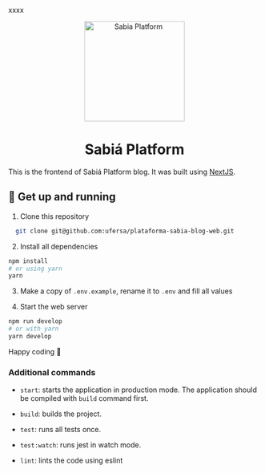 
xxxx
<p align="center">
  <a href="https://plataformasabia.com">
    <img alt="Sabia Platform" src="https://user-images.githubusercontent.com/12154623/89719334-9f10e980-d99d-11ea-9f57-c80e8a422a0f.png" width="200" />
  </a>
</p>
<h1 align="center">
  Sabiá Platform
</h1>

This is the frontend of Sabiá Platform blog. It was built using [NextJS](https://nextjs.org/).

## 🚀 Get up and running

1. Clone this repository

```sh
  git clone git@github.com:ufersa/plataforma-sabia-blog-web.git
```

2. Install all dependencies

```sh
npm install
# or using yarn
yarn
```

3. Make a copy of `.env.example`, rename it to `.env` and fill all values

4. Start the web server

```sh
npm run develop
# or with yarn
yarn develop
```

Happy coding :tada:

### Additional commands

* `start`: starts the application in production mode. The application should be compiled with `build` command first.

* `build`: builds the project.

* `test`: runs all tests once.

* `test:watch`: runs jest in watch mode.

* `lint`: lints the code using eslint

